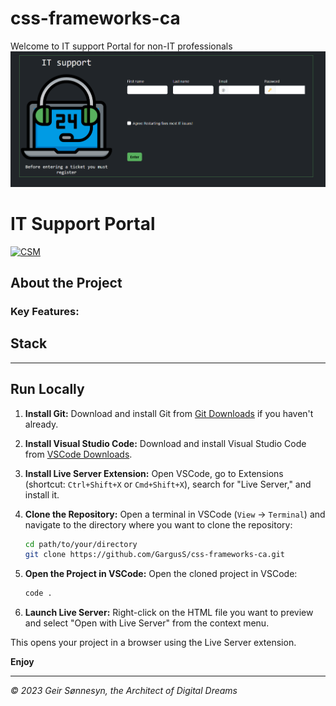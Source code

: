 # css-frameworks-ca

Welcome to IT support Portal for non-IT professionals
![IT support site screenshot](/assets/scr-readme-itsupport-bs5-CA%20.png)

# IT Support Portal

[![CSM](https://img.shields.io/badge/Check%20out%20the%20live%20site%20here-125682)](https://itsupport-css-frameworks-ca.netlify.app/)

## About the Project

### Key Features:

## Stack

---

## Run Locally

1. **Install Git:**
   Download and install Git from [Git Downloads](https://git-scm.com/downloads) if you haven't already.

2. **Install Visual Studio Code:**
   Download and install Visual Studio Code from [VSCode Downloads](https://code.visualstudio.com/download).

3. **Install Live Server Extension:**
   Open VSCode, go to Extensions (shortcut: `Ctrl+Shift+X` or `Cmd+Shift+X`), search for "Live Server," and install it.

4. **Clone the Repository:**
   Open a terminal in VSCode (`View` -> `Terminal`) and navigate to the directory where you want to clone the repository:

   ```bash
   cd path/to/your/directory
   git clone https://github.com/GargusS/css-frameworks-ca.git
   ```

5. **Open the Project in VSCode:**
   Open the cloned project in VSCode:

   ```bash
   code .
   ```

6. **Launch Live Server:**
   Right-click on the HTML file you want to preview and select "Open with Live Server" from the context menu.

This opens your project in a browser using the Live Server extension.

**Enjoy**

---

_© 2023 Geir Sønnesyn, the Architect of Digital Dreams_
